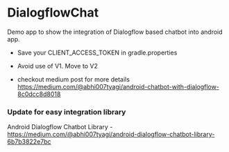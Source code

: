 # DialogflowChat
Demo app to show the integration of Dialogflow based chatbot into android app.

- Save your CLIENT_ACCESS_TOKEN in gradle.properties

- Avoid use of V1. Move to V2

- checkout medium post for more details https://medium.com/@abhi007tyagi/android-chatbot-with-dialogflow-8c0dcc8d8018

### Update for easy integration library
Android Dialogflow Chatbot Library - https://medium.com/@abhi007tyagi/android-dialogflow-chatbot-library-6b7b3822e7bc
